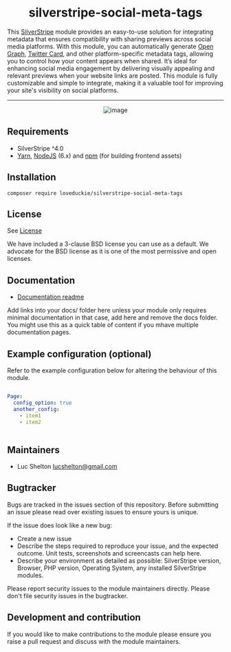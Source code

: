 <div align="center">

# silverstripe-social-meta-tags

</div>

This [SilverStripe](https://silverstripe.org/) module provides an easy-to-use solution for integrating metadata that ensures compatibility with sharing previews across social media platforms. With this module, you can automatically generate [Open Graph](https://ogp.me/), [Twitter Card](https://developer.x.com/en/docs/x-for-websites/cards/overview/abouts-cards), and other platform-specific metadata tags, allowing you to control how your content appears when shared. It’s ideal for enhancing social media engagement by delivering visually appealing and relevant previews when your website links are posted. This module is fully customizable and simple to integrate, making it a valuable tool for improving your site's visibility on social platforms.

---

<div align="center">

![image](https://user-images.githubusercontent.com/692378/160485859-58540384-9ef3-440c-b41f-f3e4ce15663e.png)

</div>

## Requirements

* SilverStripe ^4.0
* [Yarn](https://yarnpkg.com/lang/en/), [NodeJS](https://nodejs.org/en/) (6.x) and [npm](https://npmjs.com) (for building
  frontend assets)

## Installation

```shell
composer require loveduckie/silverstripe-social-meta-tags
```

## License

See [License](license.md)

We have included a 3-clause BSD license you can use as a default. We advocate for the BSD license as
it is one of the most permissive and open licenses.

## Documentation

* [Documentation readme](docs/en/readme.md)

Add links into your docs/<language> folder here unless your module only requires minimal documentation
in that case, add here and remove the docs folder. You might use this as a quick table of content if you
mhave multiple documentation pages.

## Example configuration (optional)

Refer to the example configuration below for altering the behaviour of this module.

```yaml

Page:
  config_option: true
  another_config:
    - item1
    - item2
  
```

## Maintainers

* Luc Shelton <lucshelton@gmail.com>

## Bugtracker

Bugs are tracked in the issues section of this repository. Before submitting an issue please read over
existing issues to ensure yours is unique.

If the issue does look like a new bug:

* Create a new issue
* Describe the steps required to reproduce your issue, and the expected outcome. Unit tests, screenshots
 and screencasts can help here.
* Describe your environment as detailed as possible: SilverStripe version, Browser, PHP version,
 Operating System, any installed SilverStripe modules.

Please report security issues to the module maintainers directly. Please don't file security issues in the bugtracker.

## Development and contribution

If you would like to make contributions to the module please ensure you raise a pull request and discuss with the module maintainers.
